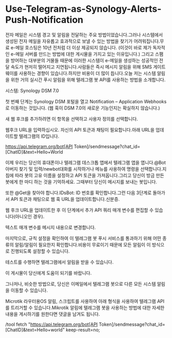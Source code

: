 # Use-Telegram-as-Synology-Alerts-Push-Notification

전자 메일은 시스템 경고 및 알림을 전달하는 주요 방법이었습니다.그러나 시스템에서 생성된 전자 메일을 자유롭고 효과적으로 보낼 수 있는 방법을 찾기가 어려워집니다.무료 e-메일 호스팅은 10년 전처럼 더 이상 제공되지 않습니다. (이것이 바로 제가 독자적인 e-메일 서버를 만드는 방법에 대한 게시물을 가지고 있는 이유입니다.) 그리고 스팸을 방어하는 대부분의 거물들 때문에 이러한 시스템이 e-메일을 생성하는 성공적인 전달 속도가 현저히 떨어지고 지연됩니다.사람들은 즉시 메시지 알림을 위해 SMS 게이트웨이를 사용하는 경향이 있습니다.하지만 비용이 더 많이 듭니다.오늘 저는 시스템 알림을 위한 거의 실시간 푸시 알림을 위해 텔레그램 봇 API를 사용하는 방법을 소개합니다.


시스템: Synology DSM 7.0

첫 번째 단계는 Synology DSM 포털을 열고 Notification – Application Webhooks로 이동하는 것입니다. (웹 훅이 DSM 7.0의 새로운 기능인지는 확실하지 않습니다.)


새 웹 후크를 추가하려면 이 항목을 선택하고 사용자 정의를 선택합니다.



웹후크 URL을 입력하십시오. 자신의 API 토큰과 채팅이 필요합니다.아래 URL을 업데이트할 텔레그램의 ID입니다.

https://api.telegram.org/bot[API Token]/sendmessage?chat_id=[ChatID]&text=Hello+World



이제 우리는 당신의 휴대폰이나 텔레그램 데스크톱 앱에서 텔레그램 앱을 엽니다.@Bot 아버지 찾기 및 입력/newbot대화를 시작하거나 메뉴를 사용하여 명령을 선택합니다.지침에 따라 봇의 고유 이름을 설정하고 API 토큰을 가져옵니다.그리고 당신이 방금 만든 봇에게 한 마디 하는 것을 기억하세요. 그때부터 당신이 메시지를 보내는 봇입니다.



또한 @Get을 찾아야 합니다.IDsBot: ID 번호를 확인합니다.그런 다음 3단계로 돌아가서 API 토큰과 채팅으로 웹 훅 URL을 업데이트합니다.신분증.



웹 후크 URL을 업데이트한 후 이 단계에서 추가 API 쿼리 매개 변수를 편집할 수 있습니다(아니오인 경우).



텍스트 매개 변수를 메시지 내용으로 변경합니다.



마지막으로, 규칙 설정을 확인하여 이 텔레그램 봇 푸시 서비스를 통과하기 위해 어떤 종류의 알림/알림이 필요한지 확인합니다.비용이 무료이기 때문에 모든 알림이 이 방식으로 진행되도록 설정할 수 있습니다.



테스트를 수행하면 텔레그램에서 알림을 받을 수 있습니다.



이 게시물이 당신에게 도움이 되기를 바랍니다.

그나저나, 비슷한 방법으로, 당신은 이메일에서 텔레그램 봇으로 다른 모든 시스템 알림을 이동할 수 있습니다.

Microtik 라우터용OS 알림, 스크립트를 사용하여 아래 형식을 사용하여 텔레그램 API를 트리거할 수 있습니다.Mikrotik 알림에 텔레그램 봇을 사용하는 방법에 대한 자세한 내용을 게시하기를 원한다면 댓글을 남겨도 됩니다.

/tool fetch "https://api.telegram.org/bot[API Token]/sendmessage?chat_id=[ChatID]&text=Hello+world" keep-result=no;
